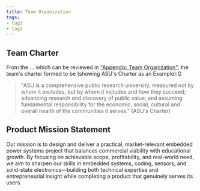 ```yaml
---
title: Team Organization
tags:
- tag1
- tag2
---
```


## Team Charter

From the ... which can be reviewed in ["Appendix: Team Organization"](https://embedded-systems-design.github.io/EGR304TeamTemplate/Appendix/App-Team-Org/), the team's charter formed to be (showing ASU's Charter as an Example):G

> "ASU is a comprehensive public research university, measured not by whom it excludes, but by whom it includes and how they succeed; advancing research and discovery of public value; and assuming fundamental responsibility for the economic, social, cultural and overall health of the communities it serves." (ASU's Charter)

## Product Mission Statement

Our mission is to design and deliver a practical, market-relevant embedded power systems project that balances commercial viability with educational growth. By focusing on achievable scope, profitability, and real-world need, we aim to sharpen our skills in embedded systems, coding, sensors, and solid-state electronics—building both technical expertise and entrepreneurial insight while completing a product that genuinely serves its users.
